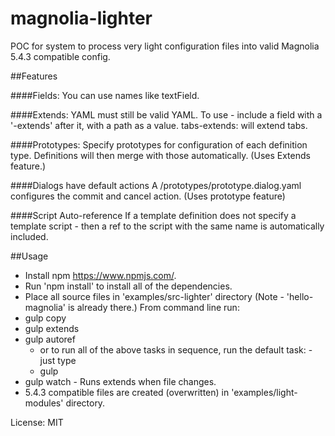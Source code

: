 # magnolia-lighter
POC for system to process very light configuration files into valid Magnolia 5.4.3 compatible config.

##Features

####Fields:
You can use names like textField.

####Extends:
YAML must still be valid YAML.
To use - include a field with a '-extends' after it, with a path as a value.
tabs-extends:
will extend tabs.

####Prototypes:
Specify prototypes for configuration of each definition type.
Definitions will then merge with those automatically.
(Uses Extends feature.)

####Dialogs have default actions
A /prototypes/prototype.dialog.yaml configures the commit and cancel action.
(Uses prototype feature)

####Script Auto-reference
If a template definition does not specify a template script - then a ref to the script with the same name is automatically included.


##Usage
* Install npm https://www.npmjs.com/.
* Run 'npm install' to install all of the dependencies.
* Place all source files in 'examples/src-lighter' directory (Note - 'hello-magnolia' is already there.)
From command line run:
* gulp copy
* gulp extends
* gulp autoref
  * or to run all of the above tasks in sequence, run the default task: - just type
  * gulp
* gulp watch - Runs extends when file changes.
* 5.4.3 compatible files are created (overwritten) in 'examples/light-modules' directory.

License:
MIT

